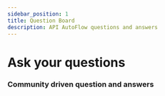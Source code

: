 ```yaml
---
sidebar_position: 1
title: Question Board
description: API AutoFlow questions and answers
---
```


# Ask your questions

### Community driven question and answers